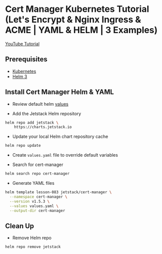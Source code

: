 # Cert Manager Kubernetes Tutorial (Let's Encrypt & Nginx Ingress & ACME | YAML & HELM | 3 Examples)

[YouTube Tutorial]()

## Prerequisites

- [Kubernetes](https://kubernetes.io/)
- [Helm 3](https://helm.sh/)

## Install Cert Manager Helm & YAML

- Review default helm [values](https://github.com/jetstack/cert-manager/blob/master/deploy/charts/cert-manager/values.yaml)

- Add the Jetstack Helm repository

```bash
helm repo add jetstack \
    https://charts.jetstack.io
```

- Update your local Helm chart repository cache

```bash
helm repo update
```

- Create `values.yaml` file to override default variables

- Search for cert-manager

```bash
helm search repo cert-manager
```

- Generate YAML files

```bash
helm template lesson-083 jetstack/cert-manager \
  --namespace cert-manager \
  --version v1.5.3 \
  --values values.yaml \
  --output-dir cert-manager
```

## Clean Up
- Remove Helm repo
```bash
helm repo remove jetstack
```
